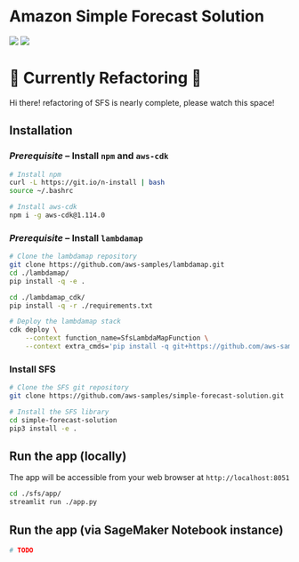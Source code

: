 # Amazon Simple Forecast Solution

![](https://img.shields.io/badge/license-MIT--0-green)
![](https://img.shields.io/github/workflow/status/aws-samples/simple-forecast-solution/pytest/main)

# :construction: Currently Refactoring :construction:

Hi there! refactoring of SFS is nearly complete, please watch this space!

## Installation

### _Prerequisite_ – Install `npm` and `aws-cdk`

```bash
# Install npm
curl -L https://git.io/n-install | bash
source ~/.bashrc

# Install aws-cdk
npm i -g aws-cdk@1.114.0
```

### _Prerequisite_ – Install `lambdamap`

```bash
# Clone the lambdamap repository
git clone https://github.com/aws-samples/lambdamap.git
cd ./lambdamap/
pip install -q -e .

cd ./lambdamap_cdk/
pip install -q -r ./requirements.txt

# Deploy the lambdamap stack
cdk deploy \
    --context function_name=SfsLambdaMapFunction \
    --context extra_cmds='pip install -q git+https://github.com/aws-samples/simple-forecast-solution.git#egg=sfs'
```

### Install SFS

```bash
# Clone the SFS git repository
git clone https://github.com/aws-samples/simple-forecast-solution.git

# Install the SFS library
cd simple-forecast-solution
pip3 install -e .
```

## Run the app (locally)

The app will be accessible from your web browser at `http://localhost:8051`
```bash
cd ./sfs/app/
streamlit run ./app.py
```

## Run the app (via SageMaker Notebook instance)
```bash
# TODO
```
